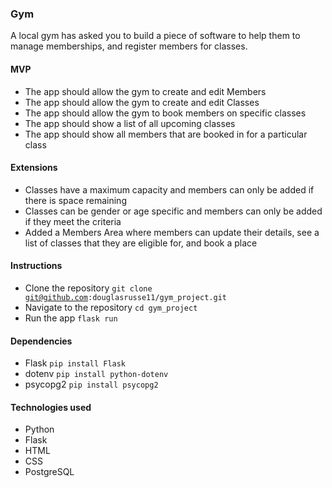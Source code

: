 ### Gym

A local gym has asked you to build a piece of software to help them to manage memberships, and register members for classes.

#### MVP

- The app should allow the gym to create and edit Members
- The app should allow the gym to create and edit Classes
- The app should allow the gym to book members on specific classes
- The app should show a list of all upcoming classes
- The app should show all members that are booked in for a particular class

#### Extensions

- Classes have a maximum capacity and members can only be added if there is space remaining
- Classes can be gender or age specific and members can only be added if they meet the criteria
- Added a Members Area where members can update their details, see a list of classes that they are eligible for, and book a place

#### Instructions
- Clone the repository <code>git clone git@github.com:douglasrusse11/gym_project.git</code>
- Navigate to the repository <code>cd gym_project</code>
- Run the app <code>flask run</code>

#### Dependencies
- Flask <code>pip install Flask</code>
- dotenv <code>pip install python-dotenv</code>
- psycopg2 <code>pip install psycopg2</code>

#### Technologies used
- Python
- Flask
- HTML
- CSS
- PostgreSQL